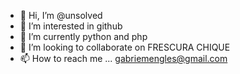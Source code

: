 - 👋 Hi, I’m @unsolved
- 👀 I’m interested in github
- 🌱 I’m currently python and php
- 💞️ I’m looking to collaborate on FRESCURA CHIQUE
- 📫 How to reach me ... gabriemengles@gmail.com

<!---
unsolveddd/unsolveddd is a ✨ special ✨ repository because its `README.md` (this file) appears on your GitHub profile.
You can click the Preview link to take a look at your changes.
--->
